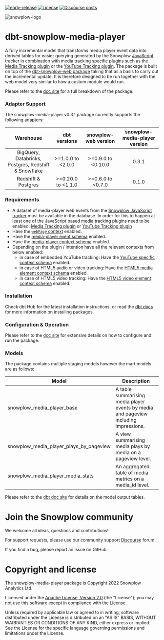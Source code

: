 [![early-release]][tracker-classificiation] [![License][license-image]][license] [![Discourse posts][discourse-image]][discourse]

![snowplow-logo](https://raw.githubusercontent.com/snowplow/dbt-snowplow-utils/main/assets/snowplow_logo.png)

# dbt-snowplow-media-player

A fully incremental model that transforms media player event data into derived tables for easier querying generated by the Snowplow [JavaScript tracker][javascript-tracker] in combination with media tracking specific plugins such as the [Media Tracking plugin][media-tracking] or the [YouTube Tracking plugin][youtube-tracking]. The package is built on top of the [dbt-snowplow-web package][dbt-snowplow-web] taking that as a basis to carry out the incremental update. It is therefore designed to be run together with the web model very similar to how a custom module would run.

Please refer to the [doc site][snowplow-media-player-docs] for a full breakdown of the package.

### Adapter Support

The snowplow-media-player v0.3.1 package currently supports the following adapters:

|                       Warehouse                      |     dbt versions    | snowplow-web version | snowplow-media-player version |
|:----------------------------------------------------:|:-------------------:|:--------------------:|:-----------------------------:|
| BigQuery, Databricks, Postgres, Redshift & Snowflake |  >=1.0.0 to <2.0.0  |  >=0.9.0 to <0.10.0   |              0.3.1            |
|                   Redshift & Postgres                | >=0.20.0 to <1.1.0  |  >=0.6.0 to <0.7.0   |              0.1.0            |


### Requirements

- A dataset of media-player web events from the [Snowplow JavaScript tracker][tracker-docs] must be available in the database. In order for this to happen at least one of the JavaScript based media tracking plugins need to be enabled: [Media Tracking plugin][media-tracking] or [YouTube Tracking plugin][youtube-tracking]
- Have the [`webPage` context][webpage-context] enabled.
- Have the [media-player event schema][media-player-event-schema] enabled.
- Have the [media-player context schema][media-player-context-schema] enabled.
- Depending on the plugin / intention have all the relevant contexts from below enabled:
  - in case of embedded YouTube tracking: Have the [YouTube specific context schema][youtube-specific-context-schema] enabled.
  - in case of HTML5 audio or video tracking: Have the [HTML5 media element context schema][html5-media-element-context-schema] enabled.
  - in case of HTML5 video tracking: Have the [HTML5 video element context schema][html5-video-element-context-schema] enabled.

### Installation

Check dbt Hub for the latest installation instructions, or read the [dbt docs][dbt-package-docs] for more information on installing packages.

### Configuration & Operation

Please refer to the [doc site][snowplow-media-player-docs] for extensive details on how to configure and run the package.

### Models

The package contains multiple staging models however the mart models are as follows:

| Model                                    | Description                                                                                |
|------------------------------------------|--------------------------------------------------------------------------------------------|
| snowplow_media_player_base               | A table summarising media player events by media and pageview including impressions.       |
| snowplow_media_player_plays_by_pageview  | A view summarising media plays by media on a pageview level.                               |
| snowplow_media_player_media_stats        | An aggregated table of media metrics on a media_id level.                                  |

Please refer to the [dbt doc site][snowplow-media-player-docs-dbt] for details on the model output tables.

# Join the Snowplow community

We welcome all ideas, questions and contributions!

For support requests, please use our community support [Discourse][discourse] forum.

If you find a bug, please report an issue on GitHub.

# Copyright and license

The snowplow-media-player package is Copyright 2022 Snowplow Analytics Ltd.

Licensed under the [Apache License, Version 2.0][license] (the "License");
you may not use this software except in compliance with the License.

Unless required by applicable law or agreed to in writing, software
distributed under the License is distributed on an "AS IS" BASIS,
WITHOUT WARRANTIES OR CONDITIONS OF ANY KIND, either express or implied.
See the License for the specific language governing permissions and
limitations under the License.

[license]: http://www.apache.org/licenses/LICENSE-2.0
[license-image]: http://img.shields.io/badge/license-Apache--2-blue.svg?style=flat
[tracker-classificiation]: https://docs.snowplow.io/docs/collecting-data/collecting-from-own-applications/tracker-maintenance-classification/
[early-release]: https://img.shields.io/static/v1?style=flat&label=Snowplow&message=Early%20Release&color=014477&labelColor=9ba0aa&logo=data:image/png;base64,iVBORw0KGgoAAAANSUhEUgAAABAAAAAQCAMAAAAoLQ9TAAAAeFBMVEVMaXGXANeYANeXANZbAJmXANeUANSQAM+XANeMAMpaAJhZAJeZANiXANaXANaOAM2WANVnAKWXANZ9ALtmAKVaAJmXANZaAJlXAJZdAJxaAJlZAJdbAJlbAJmQAM+UANKZANhhAJ+EAL+BAL9oAKZnAKVjAKF1ALNBd8J1AAAAKHRSTlMAa1hWXyteBTQJIEwRgUh2JjJon21wcBgNfmc+JlOBQjwezWF2l5dXzkW3/wAAAHpJREFUeNokhQOCA1EAxTL85hi7dXv/E5YPCYBq5DeN4pcqV1XbtW/xTVMIMAZE0cBHEaZhBmIQwCFofeprPUHqjmD/+7peztd62dWQRkvrQayXkn01f/gWp2CrxfjY7rcZ5V7DEMDQgmEozFpZqLUYDsNwOqbnMLwPAJEwCopZxKttAAAAAElFTkSuQmCC

[tracker-docs]: https://docs.snowplow.io/docs/collecting-data/collecting-from-own-applications/

[webpage-context]: https://docs.snowplow.io/docs/collecting-data/collecting-from-own-applications/javascript-trackers/javascript-tracker/javascript-tracker-v3/tracker-setup/initialization-options/#Adding_predefined_contexts

[media-player-event-schema]: https://github.com/snowplow/iglu-central/blob/master/schemas/com.snowplowanalytics.snowplow/media_player_event/jsonschema/1-0-0
[media-player-context-schema]: https://github.com/snowplow/iglu-central/blob/master/schemas/com.snowplowanalytics.snowplow/media_player/jsonschema/1-0-0
[youtube-specific-context-schema]: https://github.com/snowplow/iglu-central/blob/master/schemas/com.youtube/youtube/jsonschema/1-0-0
[html5-media-element-context-schema]: https://github.com/snowplow/iglu-central/blob/master/schemas/org.whatwg/media_element/jsonschema/1-0-0
[html5-video-element-context-schema]: https://github.com/snowplow/iglu-central/blob/master/schemas/org.whatwg/video_element/jsonschema/1-0-0

[media-tracking]: https://docs.snowplow.io/docs/collecting-data/collecting-from-own-applications/javascript-trackers/javascript-tracker/javascript-tracker-v3/plugins/media-tracking/

[javascript-tracker]: https://docs.snowplow.io/docs/collecting-data/collecting-from-own-applications/javascript-trackers/javascript-tracker/javascript-tracker-v3

[youtube-tracking]: https://docs.snowplow.io/docs/collecting-data/collecting-from-own-applications/javascript-trackers/javascript-tracker/javascript-tracker-v3/plugins/youtube-tracking/

[dbt-package-docs]: https://docs.getdbt.com/docs/building-a-dbt-project/package-management

[discourse-image]: https://img.shields.io/discourse/posts?server=https%3A%2F%2Fdiscourse.snowplow.io%2F
[discourse]: http://discourse.snowplow.io/

[dbt-snowplow-web]: https://hub.getdbt.com/dbt-labs/snowplow/latest/

[snowplow-media-player-docs-dbt]: https://snowplow.github.io/dbt-snowplow-media-player/#!/overview/snowplow_media_player
[snowplow-media-player-docs]: https://docs.snowplow.io/docs/modeling-your-data/modeling-your-data-with-dbt/
